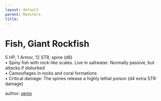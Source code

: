 ```yaml
---
layout: default
parent: Monsters 
title: 
--- 
```

# Fish, Giant Rockfish
5 HP, 1 Armor, 12 STR, spine (d6)  
• Spiny fish with rock-like scales. Live in saltwater. Normally passive, but attacks if disturbed  
• Camouflages in rocks and coral formations  
• Critical damage: The spines release a highly lethal poison (d4 extra STR damage)  




author: [xenio](https://xenioinabottle.blogspot.com/2021/02/classic-monsters-for-cairnito-part-1.html) 


